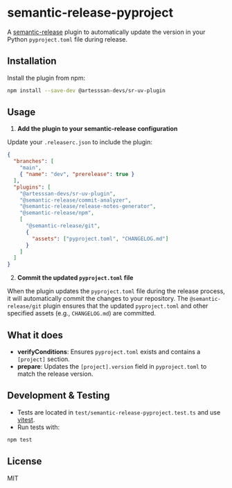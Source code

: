 # semantic-release-pyproject

A [semantic-release](https://semantic-release.gitbook.io/semantic-release/) plugin to automatically update the version in your Python `pyproject.toml` file during release.

## Installation

Install the plugin from npm:

```bash
npm install --save-dev @artesssan-devs/sr-uv-plugin
```

## Usage

1. **Add the plugin to your semantic-release configuration**

Update your `.releaserc.json` to include the plugin:

```json
{
  "branches": [
    "main",
    { "name": "dev", "prerelease": true }
  ],
  "plugins": [
    "@artesssan-devs/sr-uv-plugin",
    "@semantic-release/commit-analyzer",
    "@semantic-release/release-notes-generator",
    "@semantic-release/npm",
    [
      "@semantic-release/git",
      {
        "assets": ["pyproject.toml", "CHANGELOG.md"]
      }
    ]
  ]
}
```

2. **Commit the updated `pyproject.toml` file**

When the plugin updates the `pyproject.toml` file during the release process, it will automatically commit the changes to your repository. The `@semantic-release/git` plugin ensures that the updated `pyproject.toml` and other specified assets (e.g., `CHANGELOG.md`) are committed.

## What it does

- **verifyConditions**: Ensures `pyproject.toml` exists and contains a `[project]` section.
- **prepare**: Updates the `[project].version` field in `pyproject.toml` to match the release version.

## Development & Testing

- Tests are located in `test/semantic-release-pyproject.test.ts` and use [vitest](https://vitest.dev/).
- Run tests with:

```bash
npm test
```

## License

MIT
